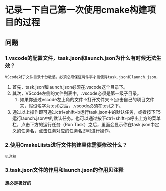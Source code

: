 # 记录一下自己第一次使用cmake构建项目的过程
## 问题
### 1.vscode的配置文件，task.json和launch.json为什么有时候无法生效？
    VScode对于文件目录十分敏感，必须必须保证两件事才能使得task.json和launch.json，  
   1. 首先，task.json和launch.json必须在.vscode这个目录下。
   2. 其次，VScode左侧的文件列表中，.vscode必须是第一级子目录。
      1. 如果你通过vscode左上角的文件->打开文件夹->(点击自己的项目文件夹，假设名字为test)之后，.vscode必须在test之下。
   3. 通过以上操作即可通过ctrl+shift+b运行task.json中的默认任务，或者按下F5运行launch.json中的默认任务。也可以通过按下ctrl+shift+p呼出上方的菜单栏，点击下方的运行任务（Run Task）之后，里面会显示你在task.json中定义的任务名，点击任务对应的任务名即可进行操作。
### 2.使用CmakeLiists进行文件构建具体需要修改什么？
    见注释
### 3.task.json文件的作用和launch.json的作用见注释
#### 想必是极好的